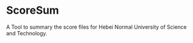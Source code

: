 # ScoreSum
A Tool  to summary the score files for Hebei Normal University of Science and Technology.
